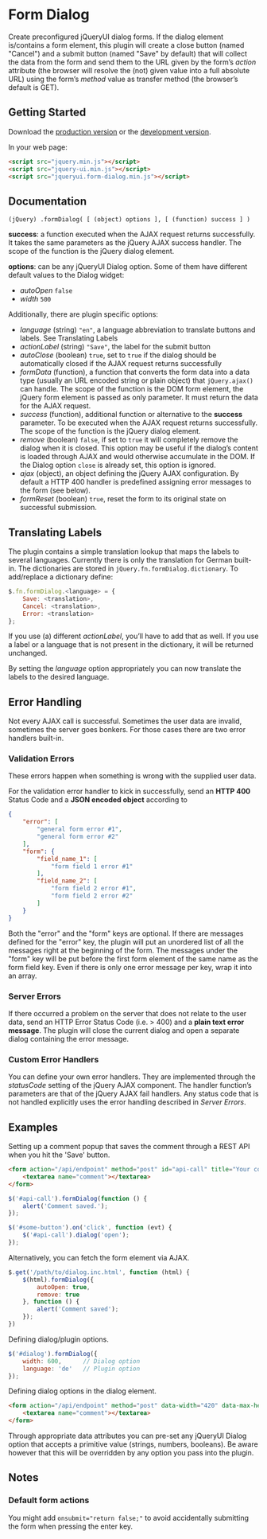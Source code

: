 # Form Dialog

Create preconfigured jQueryUI dialog forms. If the dialog element is/contains a form element, this plugin will create a close button (named "Cancel") and a submit button (named "Save" by default) that will collect the data from the form and send them to the URL given by the form’s _action_ attribute (the browser will resolve the (not) given value into a full absolute URL) using the form’s _method_ value as transfer method (the browser’s default is GET). 

## Getting Started
Download the [production version][min] or the [development version][max].

[min]: https://raw.github.com/Dormilich/jqueryui-form-dialog/master/dist/form-dialog.min.js
[max]: https://raw.github.com/Dormilich/jqueryui-form-dialog/master/dist/form-dialog.js

In your web page:

```html
<script src="jquery.min.js"></script>
<script src="jquery-ui.min.js"></script>
<script src="jqueryui.form-dialog.min.js"></script>
```

## Documentation

    (jQuery) .formDialog( [ (object) options ], [ (function) success ] )

**success**: a function executed when the AJAX request returns successfully. It takes the same parameters as the jQuery AJAX success handler. The scope of the function is the jQuery dialog element.

**options**: can be any jQueryUI Dialog option. Some of them have different default values to the Dialog widget:

- _autoOpen_ `false`
- _width_ `500`

Additionally, there are plugin specific options:

- _language_ (string) `"en"`, a language abbreviation to translate buttons and labels. See Translating Labels
- _actionLabel_ (string) `"Save"`, the label for the submit button
- _autoClose_ (boolean) `true`, set to `true` if the dialog should be automatically closed if the AJAX request returns successfully
- _formData_ (function), a function that converts the form data into a data type (usually an URL encoded string or plain object) that `jQuery.ajax()` can handle. The scope of the function is the DOM form element, the jQuery form element is passed as only parameter. It must return the data for the AJAX request.
- _success_ (function), additional function or alternative to the **success** parameter. To be executed when the AJAX request returns successfully. The scope of the function is the jQuery dialog element.
- _remove_ (boolean) `false`, if set to `true` it will completely remove the dialog when it is closed. This option may be useful if the dialog’s content is loaded through AJAX and would otherwise accumulate in the DOM. If the Dialog option `close` is already set, this option is ignored.
- _ajax_ (object), an object defining the jQuery AJAX configuration. By default a HTTP 400 handler is predefined assigning error messages to the form (see below).
- _formReset_ (boolean) `true`, reset the form to its original state on successful submission.

## Translating Labels

The plugin contains a simple translation lookup that maps the labels to several languages. Currently there is only the translation for German built-in. The dictionaries are stored in `jQuery.fn.formDialog.dictionary`. To add/replace a dictionary define:

```javascript
$.fn.formDialog.<language> = {
    Save: <translation>,
    Cancel: <translation>,
    Error: <translation>
};
```

If you use (a) different _actionLabel_, you’ll have to add that as well. If you use a label or a language that is not present in the dictionary, it will be returned unchanged.

By setting the _language_ option appropriately you can now translate the labels to the desired language.

## Error Handling

Not every AJAX call is successful. Sometimes the user data are invalid, sometimes the server goes bonkers. For those cases there are two error handlers built-in.

### Validation Errors

These errors happen when something is wrong with the supplied user data. 

For the validation error handler to kick in successfully, send an **HTTP 400** Status Code and a **JSON encoded object** according to

```json
{
	"error": [
		"general form error #1",
		"general form error #2"
	],
	"form": {
		"field_name_1": [
			"form field 1 error #1"
		],
		"field_name_2": [
			"form field 2 error #1",
			"form field 2 error #2"
		]
	}
}
```
Both the "error" and the "form" keys are optional. If there are messages defined for the "error" key, the plugin will put an unordered list of all the messages right at the beginning of the form. The messages under the "form" key will be put before the first form element of the same name as the form field key. Even if there is only one error message per key, wrap it into an array.

### Server Errors

If there occurred a problem on the server that does not relate to the user data, send an HTTP Error Status Code (i.e. > 400) and a **plain text error message**. The plugin will close the current dialog and open a separate dialog containing the error message.

### Custom Error Handlers

You can define your own error handlers. They are implemented through the _statusCode_ setting of the jQuery AJAX component. The handler function’s parameters are that of the jQuery AJAX fail handlers. Any status code that is not handled explicitly uses the error handling described in _Server Errors_.

## Examples

Setting up a comment popup that saves the comment through a REST API when you hit the 'Save' button.
```html
<form action="/api/endpoint" method="post" id="api-call" title="Your comment">
	<textarea name="comment"></textarea>
</form>
```
```javascript
$('#api-call').formDialog(function () {
	alert('Comment saved.');
});

$('#some-button').on('click', function (evt) {
	$('#api-call').dialog('open');
});
```

Alternatively, you can fetch the form element via AJAX.
```javascript
$.get('/path/to/dialog.inc.html', function (html) {
	$(html).formDialog({ 
		autoOpen: true,
		remove: true
	}, function () {
		alert('Comment saved');
	});
})
```

Defining dialog/plugin options.
```javascript
$('#dialog').formDialog({
    width: 600,      // Dialog option
    language: 'de'   // Plugin option
});
```

Defining dialog options in the dialog element.
```html
<form action="/api/endpoint" method="post" data-width="420" data-max-height="700" data-show="true">
	<textarea name="comment"></textarea>
</form>
```
Through appropriate data attributes you can pre-set any jQueryUI Dialog option that accepts a primitive value (strings, numbers, booleans). Be aware however that this will be overridden by any option you pass into the plugin.

## Notes

### Default form actions

You might add `onsubmit="return false;"` to avoid accidentally submitting the form when pressing the enter key.

